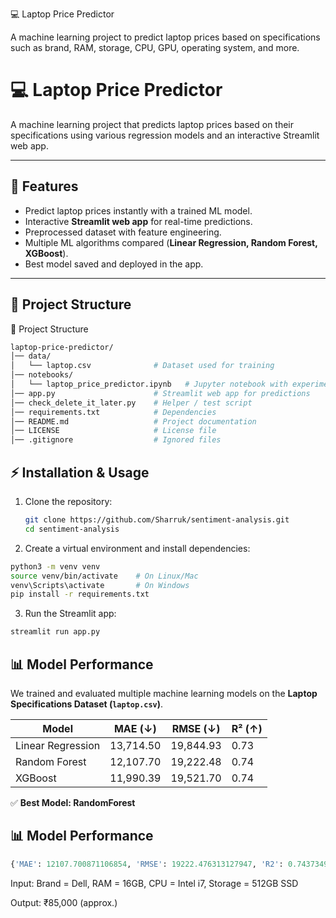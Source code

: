 💻 Laptop Price Predictor

A machine learning project to predict laptop prices based on specifications such as brand, RAM, storage, CPU, GPU, operating system, and more.

# 💻 **Laptop Price Predictor**

A machine learning project that predicts laptop prices based on their specifications using various regression models and an interactive Streamlit web app.

---

## 🚀 Features
- Predict laptop prices instantly with a trained ML model.  
- Interactive **Streamlit web app** for real-time predictions.  
- Preprocessed dataset with feature engineering.  
- Multiple ML algorithms compared (**Linear Regression, Random Forest, XGBoost**).  
- Best model saved and deployed in the app.  

---

## 📁 Project Structure


📂 Project Structure
```bash
laptop-price-predictor/
│── data/
│   └── laptop.csv              # Dataset used for training
│── notebooks/
│   └── laptop_price_predictor.ipynb   # Jupyter notebook with experiments
│── app.py                      # Streamlit web app for predictions
│── check_delete_it_later.py    # Helper / test script
│── requirements.txt            # Dependencies
│── README.md                   # Project documentation
│── LICENSE                     # License file
│── .gitignore                  # Ignored files
```


## ⚡ Installation & Usage

1. Clone the repository:
   ```bash
   git clone https://github.com/Sharruk/sentiment-analysis.git
   cd sentiment-analysis


2. Create a virtual environment and install dependencies:

```bash
python3 -m venv venv
source venv/bin/activate    # On Linux/Mac
venv\Scripts\activate       # On Windows
pip install -r requirements.txt
```
3. Run the Streamlit app:
```bash
streamlit run app.py
```

## 📊 Model Performance  

We trained and evaluated multiple machine learning models on the **Laptop Specifications Dataset (`laptop.csv`)**.  

| Model              | MAE (↓)   | RMSE (↓)  | R² (↑)  |  
|--------------------|-----------|-----------|---------|  
| Linear Regression  | 13,714.50 | 19,844.93 | 0.73 |  
| Random Forest      | 12,107.70 | 19,222.48 | 0.74 |  
| XGBoost            | 11,990.39 | 19,521.70 | 0.74 |  

✅ **Best Model: RandomForest**  
## 📊 Model Performance  

```python
{'MAE': 12107.700871106854, 'RMSE': 19222.476313127947, 'R2': 0.7437349716327546}
```
Input: Brand = Dell, RAM = 16GB, CPU = Intel i7, Storage = 512GB SSD

Output: ₹85,000 (approx.)



